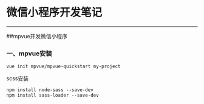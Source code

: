 # 微信小程序开发笔记
***
##mpvue开发微信小程序
### 一、mpvue安装
```
vue init mpvue/mpvue-quickstart my-project
```
scss安装
```
npm install node-sass --save-dev
npm install sass-loader --save-dev
```